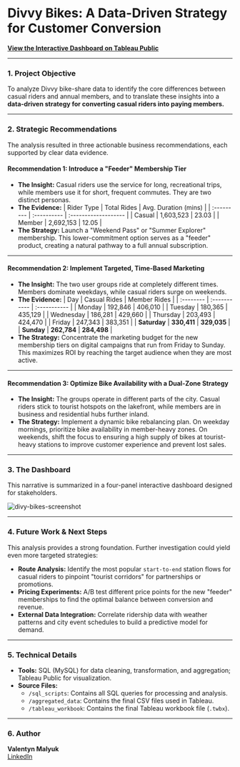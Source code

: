 # Divvy Bikes: A Data-Driven Strategy for Customer Conversion

**[View the Interactive Dashboard on Tableau Public](https://public.tableau.com/app/profile/valeryn.malyuk/viz/divvy-bikeshare-analysis/DivyBikes#1)**

---

### 1. Project Objective

To analyze Divvy bike-share data to identify the core differences between casual riders and annual members, and to translate these insights into a **data-driven strategy for converting casual riders into paying members.**

---

### 2. Strategic Recommendations

The analysis resulted in three actionable business recommendations, each supported by clear data evidence.

#### Recommendation 1: Introduce a "Feeder" Membership Tier
- **The Insight:** Casual riders use the service for long, recreational trips, while members use it for short, frequent commutes. They are two distinct personas.
- **The Evidence:**
  | Rider Type | Total Rides | Avg. Duration (mins) |
  | :--------- | :---------- | :------------------- |
  | Casual     | 1,603,523   | 23.03                |
  | Member     | 2,692,153   | 12.05                |
- **The Strategy:** Launch a "Weekend Pass" or "Summer Explorer" membership. This lower-commitment option serves as a "feeder" product, creating a natural pathway to a full annual subscription.

---

#### Recommendation 2: Implement Targeted, Time-Based Marketing
- **The Insight:** The two user groups ride at completely different times. Members dominate weekdays, while casual riders surge on weekends.
- **The Evidence:**
  | Day       | Casual Rides | Member Rides |
  | :-------- | :----------- | :----------- |
  | Monday    | 192,846      | 406,010      |
  | Tuesday   | 180,365      | 435,129      |
  | Wednesday | 186,281      | 429,660      |
  | Thursday  | 203,493      | 424,470      |
  | Friday    | 247,343      | 383,351      |
  | **Saturday**  | **330,411**      | **329,035**      |
  | **Sunday**    | **262,784**      | **284,498**      |
- **The Strategy:** Concentrate the marketing budget for the new membership tiers on digital campaigns that run from Friday to Sunday. This maximizes ROI by reaching the target audience when they are most active.

---

#### Recommendation 3: Optimize Bike Availability with a Dual-Zone Strategy
- **The Insight:** The groups operate in different parts of the city. Casual riders stick to tourist hotspots on the lakefront, while members are in business and residential hubs further inland.
- **The Strategy:** Implement a dynamic bike rebalancing plan. On weekday mornings, prioritize bike availability in member-heavy zones. On weekends, shift the focus to ensuring a high supply of bikes at tourist-heavy stations to improve customer experience and prevent lost sales.

---

### 3. The Dashboard

This narrative is summarized in a four-panel interactive dashboard designed for stakeholders.

![divy-bikes-screenshot](https://github.com/user-attachments/assets/ed93b934-73b9-48ac-a3f6-2cee6d5be34c)


---

### 4. Future Work & Next Steps

This analysis provides a strong foundation. Further investigation could yield even more targeted strategies:

-   **Route Analysis:** Identify the most popular `start-to-end` station flows for casual riders to pinpoint "tourist corridors" for partnerships or promotions.
-   **Pricing Experiments:** A/B test different price points for the new "feeder" memberships to find the optimal balance between conversion and revenue.
-   **External Data Integration:** Correlate ridership data with weather patterns and city event schedules to build a predictive model for demand.

---

### 5. Technical Details

-   **Tools:** SQL (MySQL) for data cleaning, transformation, and aggregation; Tableau Public for visualization.
-   **Source Files:**
    -   `/sql_scripts`: Contains all SQL queries for processing and analysis.
    -   `/aggregated_data`: Contains the final CSV files used in Tableau.
    -   `/tableau_workbook`: Contains the final Tableau workbook file (`.twbx`).

---

### 6. Author

**Valentyn Malyuk**  
[LinkedIn](https://www.linkedin.com/in/valentyn-malyuk-003564120/)
